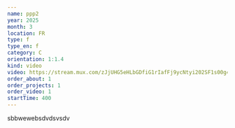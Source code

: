 ```yaml
---
name: ppp2
year: 2025
month: 3
location: FR
type: f
type_en: f
category: C
orientation: 1:1.4
kind: video
video: https://stream.mux.com/zJjUHG5eHLbGDfiG1rIafFj9ycNtyi202SF1s00g4WNLQ.m3u8
order_about: 1
order_projects: 1
order_video: 1
startTime: 400 
---
```

sbbwewebsdvdsvsdv

